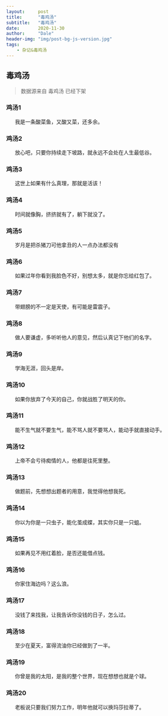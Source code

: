 ```yaml
---
layout:     post
title:      "毒鸡汤"
subtitle:   "毒鸡汤"
date:       2020-11-30
author:     "Dale"
header-img: "img/post-bg-js-version.jpg"
tags:
    - 杂记&毒鸡汤 
---
```


## 毒鸡汤
> 数据源来自 毒鸡汤 已经下架 

### 鸡汤1
&#160;&#160; &#160; &#160;我是一条酸菜鱼，又酸又菜，还多余。

### 鸡汤2
&#160;&#160; &#160; &#160;放心吧，只要你持续走下坡路，就永远不会处在人生最低谷。

### 鸡汤3
&#160;&#160; &#160; &#160;这世上如果有什么真理，那就是活该！

### 鸡汤4
&#160;&#160; &#160; &#160;时间就像胸，挤挤就有了，躺下就没了。

### 鸡汤5
&#160;&#160; &#160; &#160;岁月是把杀猪刀可他拿丑的人一点办法都没有

### 鸡汤6
&#160;&#160; &#160; &#160;如果过年你看到我脸色不好，别想太多，就是你忘给红包了。

### 鸡汤7
&#160;&#160; &#160; &#160;带翅膀的不一定是天使，有可能是雷震子。

### 鸡汤8
&#160;&#160; &#160; &#160;做人要谦虚，多听听他人的意见，然后认真记下他们的名字。

### 鸡汤9
&#160;&#160; &#160; &#160;学海无涯，回头是岸。

### 鸡汤10
&#160;&#160; &#160; &#160;如果你放弃了今天的自己，你就战胜了明天的你。

### 鸡汤11
&#160;&#160; &#160; &#160;能不生气就不要生气，能不骂人就不要骂人，能动手就直接动手。

### 鸡汤12
&#160;&#160; &#160; &#160;上帝不会亏待痴情的人，他都是往死里整。

### 鸡汤13
&#160;&#160; &#160; &#160;做题前，先想想出题者的用意，我觉得他想我死。

### 鸡汤14
&#160;&#160; &#160; &#160;你以为你是一只虫子，能化茧成蝶，其实你只是一只蛆。

### 鸡汤15
&#160;&#160; &#160; &#160;如果再见不用红着脸，是否还能借点钱。

### 鸡汤16
&#160;&#160; &#160; &#160;你家住海边吗？这么浪。

### 鸡汤17
&#160;&#160; &#160; &#160;没钱了来找我，让我告诉你没钱的日子，怎么过。

### 鸡汤18
&#160;&#160; &#160; &#160;至少在夏天，富得流油你已经做到了一半。

### 鸡汤19
&#160;&#160; &#160; &#160;你曾是我的太阳，是我的整个世界，现在想想也就是个球。

### 鸡汤20
&#160;&#160; &#160; &#160;老板说只要我们努力工作，明年他就可以换玛莎拉蒂了。
